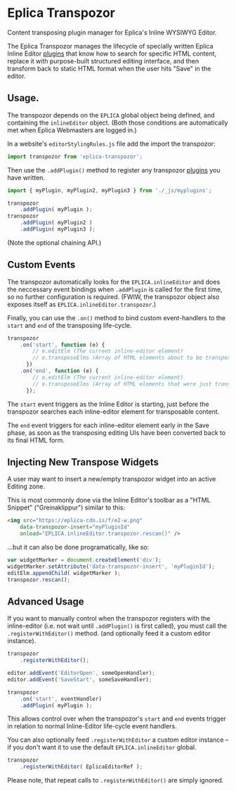# Eplica Transpozor

Content transposing plugin manager for Eplica's Inline WYSIWYG Editor.

The Eplica Transpozor manages the lifecycle of specially written Eplica Inline Editor [plugins][] that know how to search for specific HTML content, replace it with purpose-built structured editing interface, and then transform back to static HTML format when the user hits "Save" in the editor.



## Usage.

The transpozor depends on the `EPLICA` global object being defined, and containing the `inlineEditor` object.  (Both those conditions are automatically met when Eplica Webmasters are logged in.)

In a website's `editorStylingRules.js` file add the import the transpozor:

```js
import transpozor from 'eplica-transpozor';
```

Then use the `.addPlugin()` method to register any transpozor [plugins][] you have written.

```js
import { myPlugin, myPlugin2, myPlugin3 } from './_js/myplugins';

transpozor
    .addPlugin( myPlugin );
transpozor
    .addPlugin( myPlugin2 )
    .addPlugin( myPlugin3 );
```

(Note the optional chaining API.)



## Custom Events

The transpozor automatically looks for the `EPLICA.inlineEditor` and does the neccessary event bindings when `.addPlugin` is called for the first time, so no further configuration is required. (FWIW, the transpozor object also exposes itself as `EPLICA.inlineEditor.transpozor`.)

Finally, you can use the `.on()` method to bind custom event-handlers to the `start` and `end` of the transposing life-cycle.

```js
transpozor
    .on('start', function (e) {
        // e.editElm (The current inline-editor element)
        // e.transposeElms (Array of HTML elements about to be transposed)
      })
    .on('end', function (e) {
        // e.editElm (The current inline-editor element)
        // e.transposeElms (Array of HTML elements that were just transposed)
      });
```

The `start` event triggers as the Inline Editor is starting, just before the transpozor searches each inline-editor element for transposable content.

The `end` event triggers for each inline-editor element early in the Save phase, as soon as the transposing editing UIs have been converted back to its final HTML form.



## Injecting New Transpose Widgets

A user may want to insert a new/empty transpozor widget into an active Editing zone.

This is most commonly done via the Inline Editor's toolbar as a "HTML Snippet" ("Greinaklippur") similar to this:

```html
<img src="https://eplica-cdn.is/f/e2-w.png"
    data-transpozor-insert="myPluginId"
    onload="EPLICA.inlineEditor.transpozor.rescan()" />
```

...but it can also be done programatically, like so:

```js
var widgetMarker = document.createElement('div');
widgetMarker.setAttribute('data-transpozor-insert', 'myPluginId');
editElm.appendChild( widgetMarker );
transpozor.rescan();
```



## Advanced Usage

If you want to manually control when the transpozor registers with the inline-editor (i.e. not wait until `.addPlugin()` is first called), you must call the `.registerWithEditor()` method. (and optionally feed it a custom editor instance).

```js
transpozor
    .registerWithEditor();

editor.addEvent('EditorOpen', someOpenHandler);
editor.addEvent('SaveStart', someSaveHandler);

transpozor
    .on('start', eventHandler)
    .addPlugin( myPlugin );
```

This allows control over when the transpozor's  `start` and `end` events trigger in relation to normal Inline-Editor life-cycle event handlers.

You can also optionally feed `.registerWithEditor` a custom editor instance – if you don't want it to use the default `EPLICA.inlineEditor` global.

```js
transpozor
    .registerWithEditor( EplicaEditorRef );
```

Please note, that repeat calls to `.registerWithEditor()` are simply ignored.


[plugins]: Plugin_Interface.md


